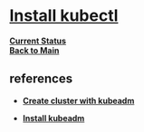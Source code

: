 # **[Install kubectl](https://microk8s.io/docs/working-with-kubectl)**

**[Current Status](../development/status/weekly/current_status.md)**\
**[Back to Main](../README.md)**

## references

- **[Create cluster with kubeadm](../research/a_l/k8s/kubeadm/create_cluster_with_kubeadm.md)**

- **[Install kubeadm](../research/a_l/k8s/kubeadm/install_kubeadm.md)**
